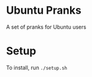 Ubuntu Pranks
=============

A set of pranks for Ubuntu users

Setup
=====

To install, run `./setup.sh`
